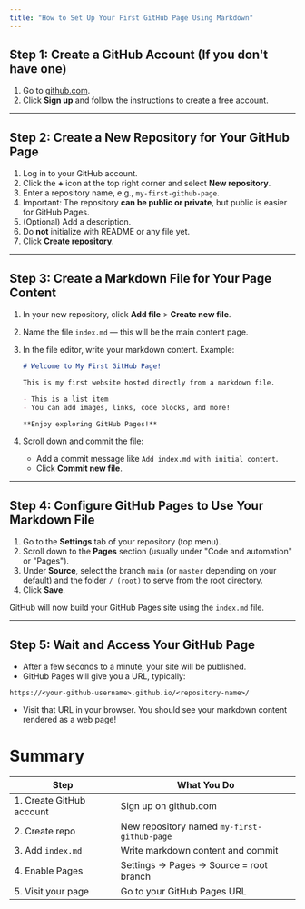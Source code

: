 ```yaml
---
title: "How to Set Up Your First GitHub Page Using Markdown"
---
```


## Step 1: Create a GitHub Account (If you don't have one)

1. Go to [github.com](https://github.com).
2. Click **Sign up** and follow the instructions to create a free account.

---

## Step 2: Create a New Repository for Your GitHub Page

1. Log in to your GitHub account.
2. Click the **+** icon at the top right corner and select **New repository**.
3. Enter a repository name, e.g., `my-first-github-page`.
4. Important: The repository **can be public or private**, but public is easier for GitHub Pages.
5. (Optional) Add a description.
6. Do **not** initialize with README or any file yet.
7. Click **Create repository**.

---

## Step 3: Create a Markdown File for Your Page Content

1. In your new repository, click **Add file** > **Create new file**.

2. Name the file `index.md` — this will be the main content page.

3. In the file editor, write your markdown content. Example:

   ```markdown
   # Welcome to My First GitHub Page!

   This is my first website hosted directly from a markdown file.

   - This is a list item
   - You can add images, links, code blocks, and more!

   **Enjoy exploring GitHub Pages!**
   ```

4. Scroll down and commit the file:

   * Add a commit message like `Add index.md with initial content`.
   * Click **Commit new file**.

---

## Step 4: Configure GitHub Pages to Use Your Markdown File

1. Go to the **Settings** tab of your repository (top menu).
2. Scroll down to the **Pages** section (usually under "Code and automation" or "Pages").
3. Under **Source**, select the branch `main` (or `master` depending on your default) and the folder `/ (root)` to serve from the root directory.
4. Click **Save**.

GitHub will now build your GitHub Pages site using the `index.md` file.

---

## Step 5: Wait and Access Your GitHub Page

* After a few seconds to a minute, your site will be published.
* GitHub Pages will give you a URL, typically:

```
https://<your-github-username>.github.io/<repository-name>/
```

* Visit that URL in your browser. You should see your markdown content rendered as a web page!

# Summary

| Step                     | What You Do                                 |
| ------------------------ | ------------------------------------------- |
| 1. Create GitHub account | Sign up on github.com                       |
| 2. Create repo           | New repository named `my-first-github-page` |
| 3. Add `index.md`        | Write markdown content and commit           |
| 4. Enable Pages          | Settings → Pages → Source = root branch     |
| 5. Visit your page       | Go to your GitHub Pages URL                 |
